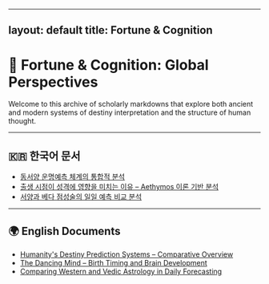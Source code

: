
---
layout: default
title: Fortune & Cognition
---

# 🔮 Fortune & Cognition: Global Perspectives

Welcome to this archive of scholarly markdowns that explore both ancient and modern systems of destiny interpretation and the structure of human thought.

---

## 🇰🇷 한국어 문서

- [동서양 운명예측 체계의 통합적 분석](./kr/destiny_prediction.md)
- [출생 시점이 성격에 영향을 미치는 이유 – Aethymos 이론 기반 분석](./kr/aethymos_theory.md)
- [서양과 베다 점성술의 일일 예측 비교 분석](./kr/내일을_읽는_천리학_비교.md)

---

## 🌍 English Documents

- [Humanity's Destiny Prediction Systems – Comparative Overview](./en/destiny_prediction.md)
- [The Dancing Mind – Birth Timing and Brain Development](./en/aethymos_theory.md)
- [Comparing Western and Vedic Astrology in Daily Forecasting](./en/english_내일_읽기_astrology_report.md)
